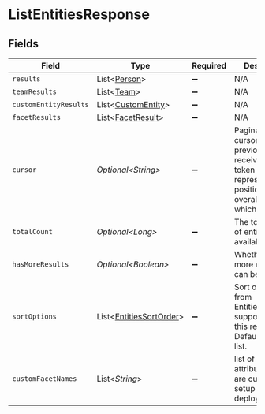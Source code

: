 # ListEntitiesResponse


## Fields

| Field                                                                                                                     | Type                                                                                                                      | Required                                                                                                                  | Description                                                                                                               |
| ------------------------------------------------------------------------------------------------------------------------- | ------------------------------------------------------------------------------------------------------------------------- | ------------------------------------------------------------------------------------------------------------------------- | ------------------------------------------------------------------------------------------------------------------------- |
| `results`                                                                                                                 | List\<[Person](../../models/components/Person.md)>                                                                        | :heavy_minus_sign:                                                                                                        | N/A                                                                                                                       |
| `teamResults`                                                                                                             | List\<[Team](../../models/components/Team.md)>                                                                            | :heavy_minus_sign:                                                                                                        | N/A                                                                                                                       |
| `customEntityResults`                                                                                                     | List\<[CustomEntity](../../models/components/CustomEntity.md)>                                                            | :heavy_minus_sign:                                                                                                        | N/A                                                                                                                       |
| `facetResults`                                                                                                            | List\<[FacetResult](../../models/components/FacetResult.md)>                                                              | :heavy_minus_sign:                                                                                                        | N/A                                                                                                                       |
| `cursor`                                                                                                                  | *Optional\<String>*                                                                                                       | :heavy_minus_sign:                                                                                                        | Pagination cursor. A previously received opaque token representing the position in the overall results at which to start. |
| `totalCount`                                                                                                              | *Optional\<Long>*                                                                                                         | :heavy_minus_sign:                                                                                                        | The total number of entities available                                                                                    |
| `hasMoreResults`                                                                                                          | *Optional\<Boolean>*                                                                                                      | :heavy_minus_sign:                                                                                                        | Whether or not more entities can be fetched.                                                                              |
| `sortOptions`                                                                                                             | List\<[EntitiesSortOrder](../../models/components/EntitiesSortOrder.md)>                                                  | :heavy_minus_sign:                                                                                                        | Sort options from EntitiesSortOrder supported for this response. Default is empty list.                                   |
| `customFacetNames`                                                                                                        | List\<*String*>                                                                                                           | :heavy_minus_sign:                                                                                                        | list of Person attributes that are custom setup by deployment                                                             |